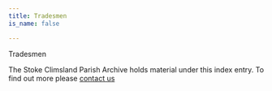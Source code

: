 ```yaml
---
title: Tradesmen
is_name: false

---
```


Tradesmen


The Stoke Climsland Parish Archive holds material under this index entry. To find out more please [contact us](/contact/)
